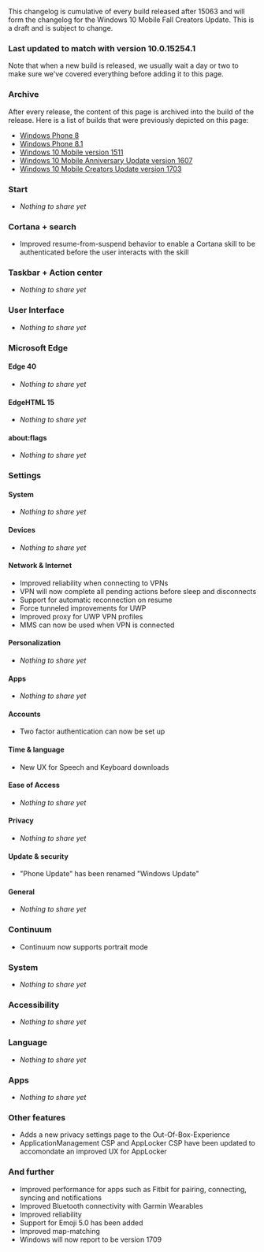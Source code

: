This changelog is cumulative of every build released after 15063 and will form the changelog for the Windows 10 Mobile Fall Creators Update. This is a draft and is subject to change.

### Last updated to match with version 10.0.15254.1
Note that when a new build is released, we usually wait a day or two to make sure we've covered everything before adding it to this page.

### Archive
After every release, the content of this page is archived into the build of the release. Here is a list of builds that were previously depicted on this page:

- [Windows Phone 8](https://changewindows.org/build/9200/mobile)
- [Windows Phone 8.1](https://changewindows.org/build/9651/mobile)
- [Windows 10 Mobile version 1511](https://changewindows.org/build/10586/mobile)
- [Windows 10 Mobile Anniversary Update version 1607](https://changewindows.org/build/14393/mobile)
- [Windows 10 Mobile Creators Update version 1703](https://changewindows.org/build/15063/mobile)

### Start
- _Nothing to share yet_

### Cortana + search
- Improved resume-from-suspend behavior to enable a Cortana skill to be authenticated before the user interacts with the skill

### Taskbar + Action center
- _Nothing to share yet_

### User Interface
- _Nothing to share yet_

### Microsoft Edge
#### Edge 40
- _Nothing to share yet_

#### EdgeHTML 15
- _Nothing to share yet_

#### about:flags
- _Nothing to share yet_

### Settings
#### System
- _Nothing to share yet_

#### Devices
- _Nothing to share yet_

#### Network & Internet
- Improved reliability when connecting to VPNs
- VPN will now complete all pending actions before sleep and disconnects
- Support for automatic reconnection on resume
- Force tunneled improvements for UWP
- Improved proxy for UWP VPN profiles
- MMS can now be used when VPN is connected

#### Personalization
- _Nothing to share yet_

#### Apps
- _Nothing to share yet_

#### Accounts
- Two factor authentication can now be set up

#### Time & language
- New UX for Speech and Keyboard downloads

#### Ease of Access
- _Nothing to share yet_

#### Privacy
- _Nothing to share yet_

#### Update & security
- "Phone Update" has been renamed "Windows Update"

#### General
- _Nothing to share yet_

### Continuum
- Continuum now supports portrait mode

### System
- _Nothing to share yet_

### Accessibility
- _Nothing to share yet_

### Language
- _Nothing to share yet_

### Apps
- _Nothing to share yet_

### Other features
- Adds a new privacy settings page to the Out-Of-Box-Experience
- ApplicationManagement CSP and AppLocker CSP have been updated to accomondate an improved UX for AppLocker

### And further
- Improved performance for apps such as Fitbit for pairing, connecting, syncing and notifications
- Improved Bluetooth connectivity with Garmin Wearables
- Improved reliability
- Support for Emoji 5.0 has been added
- Improved map-matching
- Windows will now report to be version 1709